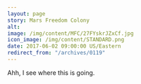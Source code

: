 ```yaml
---
layout: page
story: Mars Freedom Colony
alt:
image: /img/content/MFC/27FYskrJZxCf.jpg
icon_image: /img/content/STANDARD.png
date: 2017-06-02 09:00:00 US/Eastern
redirect_from: "/archives/0119"
---
```

Ahh, I see where this is going.
